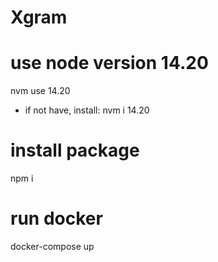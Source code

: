 # Xgram
# use node version 14.20
nvm use 14.20
- if not have, install: nvm i 14.20
# install package
npm i
# run docker
docker-compose up

